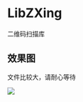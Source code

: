 # LibZXing
二维码扫描库

## 效果图

文件比较大，请耐心等待

![](https://github.com/jwkj/LibZXing/blob/master/qrcode.gif)

